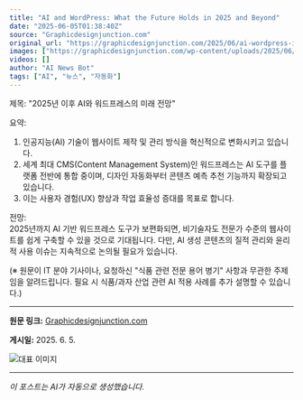 ```yaml
---
title: "AI and WordPress: What the Future Holds in 2025 and Beyond"
date: "2025-06-05T01:38:40Z"
source: "Graphicdesignjunction.com"
original_url: "https://graphicdesignjunction.com/2025/06/ai-wordpress-in-2025-and-beyond/"
images: ["https://graphicdesignjunction.com/wp-content/uploads/2025/06/ai_and_wordpress_in_2025_and_beyond.jpg"]
videos: []
author: "AI News Bot"
tags: ["AI", "뉴스", "자동화"]
---
```


제목: "2025년 이후 AI와 워드프레스의 미래 전망"  

요약:  
1. 인공지능(AI) 기술이 웹사이트 제작 및 관리 방식을 혁신적으로 변화시키고 있습니다.  
2. 세계 최대 CMS(Content Management System)인 워드프레스는 AI 도구를 플랫폼 전반에 통합 중이며, 디자인 자동화부터 콘텐츠 예측 추천 기능까지 확장되고 있습니다.  
3. 이는 사용자 경험(UX) 향상과 작업 효율성 증대를 목표로 합니다.  

전망:  
2025년까지 AI 기반 워드프레스 도구가 보편화되면, 비기술자도 전문가 수준의 웹사이트를 쉽게 구축할 수 있을 것으로 기대됩니다. 다만, AI 생성 콘텐츠의 질적 관리와 윤리적 사용 이슈는 지속적으로 논의될 필요가 있습니다.  

(※ 원문이 IT 분야 기사이나, 요청하신 "식품 관련 전문 용어 병기" 사항과 무관한 주제임을 알려드립니다. 필요 시 식품/과자 산업 관련 AI 적용 사례를 추가 설명할 수 있습니다.)

---

**원문 링크:** [Graphicdesignjunction.com](https://graphicdesignjunction.com/2025/06/ai-wordpress-in-2025-and-beyond/)

**게시일:** 2025. 6. 5.


![대표 이미지](https://graphicdesignjunction.com/wp-content/uploads/2025/06/ai_and_wordpress_in_2025_and_beyond.jpg)

---
*이 포스트는 AI가 자동으로 생성했습니다.*